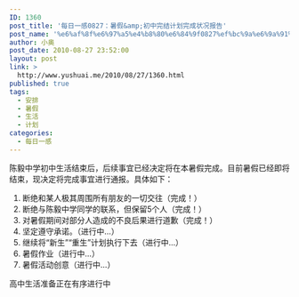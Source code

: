 ```yaml
---
ID: 1360
post_title: '每日一感0827：暑假&amp;初中完结计划完成状况报告'
post_name: '%e6%af%8f%e6%97%a5%e4%b8%80%e6%84%9f0827%ef%bc%9a%e6%9a%91%e5%81%87%e5%88%9d%e4%b8%ad%e5%ae%8c%e7%bb%93%e8%ae%a1%e5%88%92%e5%ae%8c%e6%88%90%e7%8a%b6%e5%86%b5%e6%8a%a5%e5%91%8a'
author: 小奥
post_date: 2010-08-27 23:52:00
layout: post
link: >
  http://www.yushuai.me/2010/08/27/1360.html
published: true
tags:
  - 安排
  - 暑假
  - 生活
  - 计划
categories:
  - 每日一感
---
```

陈毅中学初中生活结束后，后续事宜已经决定将在本暑假完成。目前暑假已经即将结束，现决定将完成事宜进行通报。具体如下：

<!--more-->
<ol>
 	<li>断绝和某人极其周围所有朋友的一切交往（完成！）</li>
 	<li>断绝与陈毅中学同学的联系，但保留5个人（完成！）</li>
 	<li>对暑假期间对部分人造成的不良后果进行道歉（完成！）</li>
 	<li>坚定遵守承诺。（进行中...）</li>
 	<li>继续将“新生”“重生”计划执行下去（进行中...）</li>
 	<li>暑假作业（进行中...）</li>
 	<li>暑假活动创意（进行中...）</li>
</ol>
高中生活准备正在有序进行中